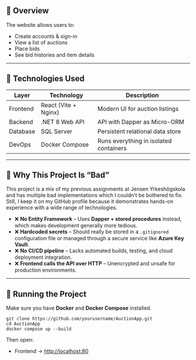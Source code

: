 <h2>🧠 Overview</h2>

<p>The website allows users to:</p>
<ul>
  <li>Create accounts & sign-in</li>
  <li>View a list of auctions</li>
  <li>Place bids</li>
  <li>See bid histories and item details</li>
</ul>

<hr>

<h2>🧰 Technologies Used</h2>

<table>
  <thead>
    <tr>
      <th>Layer</th>
      <th>Technology</th>
      <th>Description</th>
    </tr>
  </thead>
  <tbody>
    <tr>
      <td>Frontend</td>
      <td>React (Vite + Nginx)</td>
      <td>Modern UI for auction listings</td>
    </tr>
    <tr>
      <td>Backend</td>
      <td>.NET 8 Web API</td>
      <td>API with Dapper as Micro-ORM</td>
    </tr>
    <tr>
      <td>Database</td>
      <td>SQL Server</td>
      <td>Persistent relational data store</td>
    </tr>
    <tr>
      <td>DevOps</td>
      <td>Docker Compose</td>
      <td>Runs everything in isolated containers</td>
    </tr>
  </tbody>
</table>

<hr>

<h2>🧨 Why This Project Is “Bad”</h2>

<p>
This project is a mix of my previous assignments at Jensen Yrkeshögskola and has multiple bad implementations which I couldn't be bothered to fix.
Still, I keep it on my GitHub profile because it demonstrates hands-on experience with a wide range of technologies.
</p>

<ul>
  <li>❌ <strong>No Entity Framework</strong> – Uses <strong>Dapper + stored procedures</strong> instead, which makes development generally more tedious.</li>
  <li>❌ <strong>Hardcoded secrets</strong> – Should really be stored in a <code>.gitignored</code> configuration file or managed through a secure service like <strong>Azure Key Vault</strong>.</li>
  <li>❌ <strong>No CI/CD pipeline</strong> – Lacks automated builds, testing, and cloud deployment integration.</li>
  <li>❌ <strong>Frontend calls the API over HTTP</strong> – Unencrypted and unsafe for production environments.</li>
</ul>

<hr>

<h2>🐳 Running the Project</h2>

<p>Make sure you have <strong>Docker</strong> and <strong>Docker Compose</strong> installed.</p>

<pre><code>git clone https://github.com/yourusername/AuctionApp.git
cd AuctionApp
docker compose up --build
</code></pre>

<p>Then open:</p>
<ul>
  <li>Frontend → <a href="http://localhost:80">http://localhost:80</a></li>
</ul>